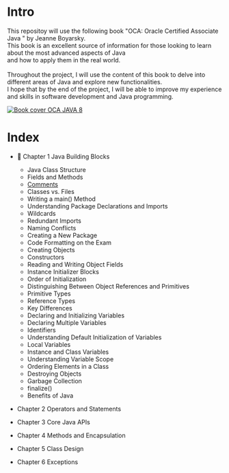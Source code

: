 # Intro

This repositoy will use the following book "OCA: Oracle Certified Associate Java " by Jeanne Boyarsky. 
<br>This book is an excellent source of information for those looking to learn about the most advanced aspects of Java 
<br>and how to apply them in the real world. 
<br>
<br>Throughout the project, I will use the content of this book to delve into different areas of Java and explore new functionalities. 
<br>I hope that by the end of the project, I will be able to improve my experience and skills in software development and Java programming.


[![Book cover OCA JAVA 8](https://m.media-amazon.com/images/I/5158UjMFE4L._SX218_BO1,204,203,200_QL40_ML2_.jpg)](https://github.com/arjspe/boekjes/blob/master/OCA%20Oracle%20Certified%20Associate%20Java%20SE%208%20Programmer%20I%20Study%20Guide.pdf)

# Index
- 🚧  Chapter 1 Java Building Blocks
    - Java Class Structure 
    - Fields and Methods 
    - [Comments](https://github.com/BeatrizBravo/OCA-Java/blob/main/Resources/ch1/comments.md) 
    - Classes vs. Files 
    - Writing a main() Method 
    - Understanding Package Declarations and Imports 
    - Wildcards 
    - Redundant Imports 
    - Naming Conflicts 
    - Creating a New Package 
    - Code Formatting on the Exam 
    - Creating Objects 
    - Constructors 
    - Reading and Writing Object Fields 
    - Instance Initializer Blocks 
    - Order of Initialization 
    - Distinguishing Between Object References and Primitives 
    - Primitive Types 
    - Reference Types 
    - Key Differences 
    - Declaring and Initializing Variables 
    - Declaring Multiple Variables 
    - Identifiers 
    - Understanding Default Initialization of Variables 
    - Local Variables 
    - Instance and Class Variables 
    - Understanding Variable Scope 
    - Ordering Elements in a Class 
    - Destroying Objects 
    - Garbage Collection 
    - finalize() 
    - Benefits of Java 
 
- Chapter 2 Operators and Statements 
- Chapter 3 Core Java APIs 
- Chapter 4 Methods and Encapsulation
- Chapter 5 Class Design
- Chapter 6 Exceptions